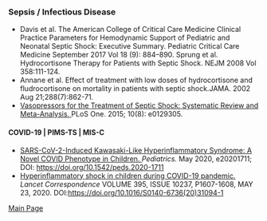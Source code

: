 ### Sepsis / Infectious Disease
- Davis et al. The American College of Critical Care Medicine Clinical Practice Parameters for Hemodynamic Support of Pediatric and Neonatal Septic Shock: Executive Summary. Pediatric Critical Care Medicine September 2017 Vol 18 (9): 884–890.
Sprung et al. Hydrocortisone Therapy for Patients with Septic Shock. NEJM 2008 Vol 358:111-124.
- Annane et al. Effect of treatment with low doses of hydrocortisone and fludrocortisone on mortality in patients with septic shock.JAMA. 2002 Aug 21;288(7):862-71.
- <a href = "https://www.ncbi.nlm.nih.gov/pmc/articles/PMC4523170/"> Vasopressors for the Treatment of Septic Shock: Systematic Review and Meta-Analysis. </a>PLoS One. 2015; 10(8): e0129305. 

#### COVID-19 | PIMS-TS | MIS-C

- <a href="https://pediatrics.aappublications.org/content/early/2020/05/19/peds.2020-1711?cct=2287">SARS-CoV-2-Induced Kawasaki-Like Hyperinflammatory Syndrome: A Novel COVID Phenotype in Children. </a><i>Pediatrics.</i> May 2020, e20201711; DOI: https://doi.org/10.1542/peds.2020-1711
- <a href = "https://www.thelancet.com/journals/lancet/article/PIIS0140-6736(20)31094-1/fulltext">Hyperinflammatory shock in children during COVID-19 pandemic. </a><i> Lancet Correspondence</i> VOLUME 395, ISSUE 10237, P1607-1608, MAY 23, 2020. DOI:https://doi.org/10.1016/S0140-6736(20)31094-1


<a href = "https://tracielin.github.io/PICU_Resources/index"> Main Page </a>
